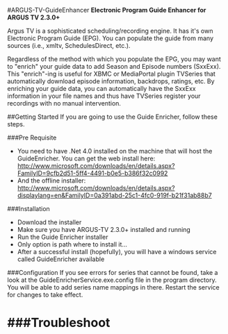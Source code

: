 #ARGUS-TV-GuideEnhancer
**Electronic Program Guide Enhancer for ARGUS TV 2.3.0+**

Argus TV is a sophisticated scheduling/recording engine. It has it's own Electronic Program Guide (EPG). You can populate the guide from many sources (i.e., xmltv, SchedulesDirect, etc.).

Regardless of the method with which you populate the EPG, you may want to "enrich" your guide data to add Season and Episode numbers (SxxExx). This "enrich"-ing is useful for XBMC or MediaPortal plugin TVSeries that automatically download episode information, backdrops, ratings, etc. By enriching your guide data, you can automatically have the SxxExx information in your file names and thus have TVSeries register your recordings with no manual intervention.

##Getting Started
If you are going to use the Guide Enricher, follow these steps.

###Pre Requisite
- You need to have .Net 4.0 installed on the machine that will host the GuideEnricher. You can get the web install here: http://www.microsoft.com/downloads/en/details.aspx?FamilyID=9cfb2d51-5ff4-4491-b0e5-b386f32c0992
- And the offline installer: http://www.microsoft.com/downloads/en/details.aspx?displaylang=en&FamilyID=0a391abd-25c1-4fc0-919f-b21f31ab88b7

###Installation
- Download the installer
- Make sure you have ARGUS-TV 2.3.0+ installed and running
- Run the Guide Enricher installer
- Only option is path where to install it...
- After a successful install (hopefully), you will have a windows service called GuideEnricher available

###Configuration
If you see errors for series that cannot be found, take a look at the GuideEnricherService.exe.config file in the program directory. You will be able to add series name mappings in there. Restart the service for changes to take effect.

###Troubleshoot
======================
